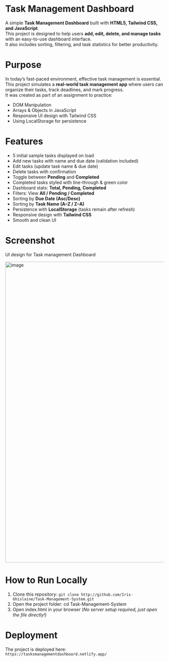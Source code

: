 #  Task Management Dashboard
A simple **Task Management Dashboard** built with **HTML5, Tailwind CSS, and JavaScript**.  
This project is designed to help users **add, edit, delete, and manage tasks** with an easy-to-use dashboard interface.  
It also includes sorting, filtering, and task statistics for better productivity.  

# Purpose
In today’s fast-paced environment, effective task management is essential.  
This project simulates a **real-world task management app** where users can organize their tasks, track deadlines, and mark progress.  
It was created as part of an assignment to practice:  
- DOM Manipulation  
- Arrays & Objects in JavaScript  
- Responsive UI design with Tailwind CSS  
- Using LocalStorage for persistence  

# Features
- 5 initial sample tasks displayed on load  
- Add new tasks with name and due date (validation included)  
- Edit tasks (update task name & due date)  
- Delete tasks with confirmation  
- Toggle between **Pending** and **Completed**  
- Completed tasks styled with line-through & green color  
- Dashboard stats: **Total, Pending, Completed**  
- Filters: View **All / Pending / Completed**  
- Sorting by **Due Date (Asc/Desc)**  
- Sorting by **Task Name (A–Z / Z–A)**  
- Persistence with **LocalStorage** (tasks remain after refresh)  
- Responsive design with **Tailwind CSS**  
- Smooth and clean UI
  
# Screenshot
UI design for Task management Dashboard

<img width="1905" height="950" alt="image" src="https://github.com/user-attachments/assets/2cfd4201-11ad-4afe-aedd-dd15c2e36055" />

# How to Run Locally
1. Clone this repository:
```git clone http://github.com/Iris-Ghislaine/Task-Management-System.git```
2. Open the project folder:
   cd Task-Management-System
3. Open index.html in your browser (_No server setup required, just open the file directly!_)

# Deployment
The project is deployed here: ```https://tasksmanagementdashboard.netlify.app/```
